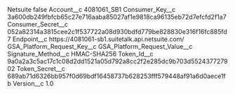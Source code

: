 <?xml version="1.0" encoding="UTF-8"?>
<CustomMetadata xmlns="http://soap.sforce.com/2006/04/metadata" xmlns:xsi="http://www.w3.org/2001/XMLSchema-instance" xmlns:xsd="http://www.w3.org/2001/XMLSchema">
    <label>Netsuite</label>
    <protected>false</protected>
    <values>
        <field>Account__c</field>
        <value xsi:type="xsd:string">4081061_SB1</value>
    </values>
    <values>
        <field>Consumer_Key__c</field>
        <value xsi:type="xsd:string">3a600db249fbfcb65c27e716aaba85027af1e9818ca96135eb72d7efcfd2f1a7</value>
    </values>
    <values>
        <field>Consumer_Secret__c</field>
        <value xsi:type="xsd:string">052a82314a3815cee2c1f537722a08d930bdfd779be828830e316f16fc885fd7</value>
    </values>
    <values>
        <field>Endpoint__c</field>
        <value xsi:type="xsd:string">https://4081061-sb1.suitetalk.api.netsuite.com/</value>
    </values>
    <values>
        <field>GSA_Platform_Request_Key__c</field>
        <value xsi:nil="true"/>
    </values>
    <values>
        <field>GSA_Platform_Request_Value__c</field>
        <value xsi:nil="true"/>
    </values>
    <values>
        <field>Signature_Method__c</field>
        <value xsi:type="xsd:string">HMAC-SHA256</value>
    </values>
    <values>
        <field>Token_Id__c</field>
        <value xsi:type="xsd:string">9a0a2a3c5ac17c1c08d2dd1521a05d792a8cc2f2e285dc9b703d552437727902</value>
    </values>
    <values>
        <field>Token_Secret__c</field>
        <value xsi:type="xsd:string">689ab71d6326bb957f0d69bdf16458737b628253fff579448af91a6d0aece1fb</value>
    </values>
    <values>
        <field>Version__c</field>
        <value xsi:type="xsd:double">1.0</value>
    </values>
</CustomMetadata>
